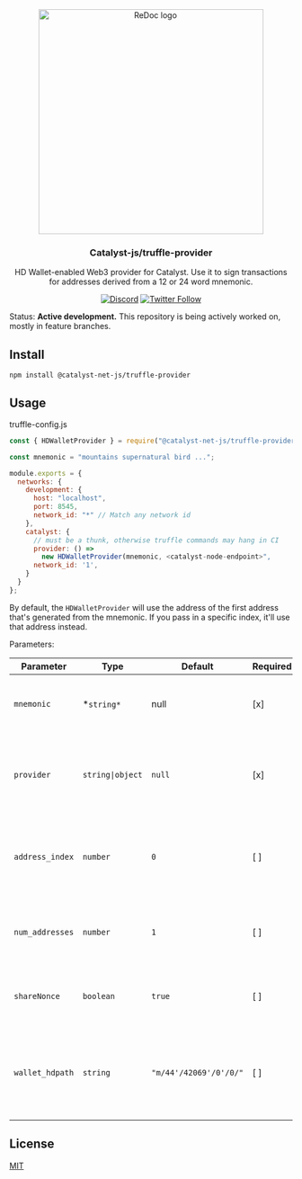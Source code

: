 <div align="center">
  <img alt="ReDoc logo" src="https://raw.githubusercontent.com/catalyst-network/Community/master/media-pack/logo.png" width="400px" />

  ### Catalyst-js/truffle-provider
HD Wallet-enabled Web3 provider for Catalyst. Use it to sign transactions for addresses derived from a 12 or 24 word mnemonic.

[![Discord](https://img.shields.io/discord/629667101774446593?color=blueviolet&label=discord)](https://discord.gg/anTP7xm)
[![Twitter Follow](https://img.shields.io/twitter/follow/catalystnetorg?style=social)](https://twitter.com/catalystnetorg)
</div>


Status: **Active development.** This repository is being actively worked on, mostly in feature branches. 
## Install
`npm install @catalyst-net-js/truffle-provider`
## Usage
truffle-config.js
```javascript
const { HDWalletProvider } = require("@catalyst-net-js/truffle-provider");

const mnemonic = "mountains supernatural bird ...";

module.exports = {
  networks: {
    development: {
      host: "localhost",
      port: 8545,
      network_id: "*" // Match any network id
    },
    catalyst: {
      // must be a thunk, otherwise truffle commands may hang in CI
      provider: () =>
        new HDWalletProvider(mnemonic, <catalyst-node-endpoint>",
      network_id: '1',
    }
  }
};
```
By default, the `HDWalletProvider` will use the address of the first address that's generated from the mnemonic. If you pass in a specific index, it'll use that address instead.

Parameters:

| Parameter | Type | Default | Required | Description |
| ------ | ---- | ------- | ----------- | ----------- |
| `mnemonic` | *`string*` | null | [x] | 12 word mnemonic which addresses are created from. |
| `provider` | `string\|object` | `null` | [x] | URI or catalyst client to send all other non-transaction-related Web3 requests |
| `address_index` | `number` | `0` | [ ] | If specified, will tell the provider to manage the address at the index specified |
| `num_addresses` | `number` | `1` | [ ] | If specified, will create `number` addresses when instantiated |
| `shareNonce` | `boolean` | `true` | [ ] | If false, a new WalletProvider will track its own nonce-state |
| `wallet_hdpath` | `string` | `"m/44'/42069'/0'/0/"` | [ ] | If specified, will tell the wallet engine what derivation path should use to derive addresses. |

## License

[MIT](LICENSE)
